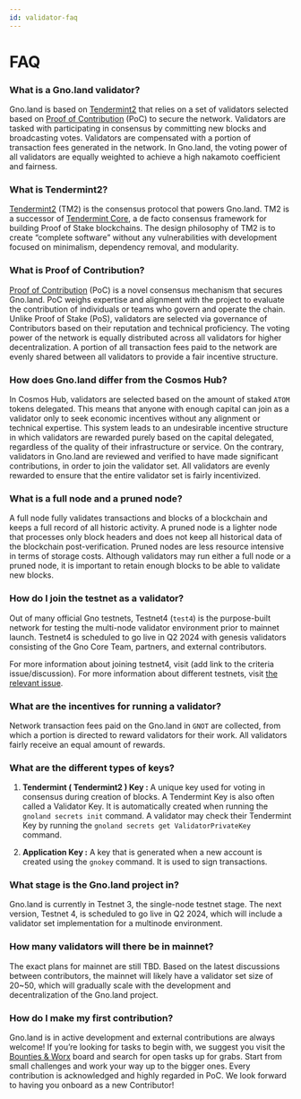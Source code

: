 ```yaml
---
id: validator-faq
---
```


# FAQ

### What is a Gno.land validator?

Gno.land is based on [Tendermint2](https://docs.gno.land/concepts/tendermint2) that relies on a set of validators selected based on [Proof of Contribution](https://docs.gno.land/concepts/proof-of-contribution) (PoC) to secure the network. Validators are tasked with participating in consensus by committing new blocks and broadcasting votes. Validators are compensated with a portion of transaction fees generated in the network. In Gno.land, the voting power of all validators are equally weighted to achieve a high nakamoto coefficient and fairness.

### What is Tendermint2?

[Tendermint2](https://docs.gno.land/concepts/tendermint2) (TM2) is the consensus protocol that powers Gno.land. TM2 is a successor of [Tendermint Core](https://github.com/tendermint/tendermint2), a de facto consensus framework for building Proof of Stake blockchains. The design philosophy of TM2 is to create “complete software” without any vulnerabilities with development focused on minimalism, dependency removal, and modularity.

### What is Proof of Contribution?

[Proof of Contribution](https://docs.gno.land/concepts/proof-of-contribution) (PoC) is a novel consensus mechanism that secures Gno.land. PoC weighs expertise and alignment with the project to evaluate the contribution of individuals or teams who govern and operate the chain. Unlike Proof of Stake (PoS), validators are selected via governance of Contributors based on their reputation and technical proficiency. The voting power of the network is equally distributed across all validators for higher decentralization. A portion of all transaction fees paid to the network are evenly shared between all validators to provide a fair incentive structure.

### How does Gno.land differ from the Cosmos Hub?

In Cosmos Hub, validators are selected based on the amount of staked `ATOM` tokens delegated. This means that anyone with enough capital can join as a validator only to seek economic incentives without any alignment or technical expertise. This system leads to an undesirable incentive structure in which validators are rewarded purely based on the capital delegated, regardless of the quality of their infrastructure or service. On the contrary, validators in Gno.land are reviewed and verified to have made significant contributions, in order to join the validator set. All validators are evenly rewarded to ensure that the entire validator set is fairly incentivized.

### What is a full node and a pruned node?

A full node fully validates transactions and blocks of a blockchain and keeps a full record of all historic activity. A pruned node is a lighter node that processes only block headers and does not keep all historical data of the blockchain post-verification. Pruned nodes are less resource intensive in terms of storage costs. Although validators may run either a full node or a pruned node, it is important to retain enough blocks to be able to validate new blocks.

### How do I join the testnet as a validator?

Out of many official Gno testnets, Testnet4 (`test4`) is the purpose-built network for testing the multi-node validator environment prior to mainnet launch. Testnet4 is scheduled to go live in Q2 2024 with genesis validators consisting of the Gno Core Team, partners, and external contributors.

For more information about joining testnet4, visit (add link to the criteria issue/discussion). For more information about different testnets, visit [the relevant issue](https://github.com/gnolang/hackerspace/issues/69).

### What are the incentives for running a validator?

Network transaction fees paid on the Gno.land in `GNOT` are collected, from which a portion is directed to reward validators for their work. All validators fairly receive an equal amount of rewards.

### What are the different types of keys?

1. **Tendermint ( Tendermint2 ) Key :** A unique key used for voting in consensus during creation of blocks. A Tendermint Key is also often called a Validator Key. It is automatically created when running the `gnoland secrets init` command. A validator may check their Tendermint Key by running the `gnoland secrets get ValidatorPrivateKey` command.

2. **Application Key :** A key that is generated when a new account is created using the `gnokey` command. It is used to sign transactions.

### What stage is the Gno.land project in?

Gno.land is currently in Testnet 3, the single-node testnet stage. The next version, Testnet 4, is scheduled to go live in Q2 2024, which will include a validator set implementation for a multinode environment.

### How many validators will there be in mainnet?

The exact plans for mainnet are still TBD. Based on the latest discussions between contributors, the mainnet will likely have a validator set size of 20~50, which will gradually scale with the development and decentralization of the Gno.land project.

### How do I make my first contribution?

Gno.land is in active development and external contributions are always welcome! If you’re looking for tasks to begin with, we suggest you visit the [Bounties & Worx](https://github.com/orgs/gnolang/projects/35/views/3) board and search for open tasks up for grabs. Start from small challenges and work your way up to the bigger ones. Every contribution is acknowledged and highly regarded in PoC. We look forward to having you onboard as a new Contributor!
